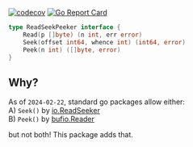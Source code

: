 [![codecov](https://codecov.io/gh/nikolaydubina/readseekpeeker/graph/badge.svg?token=dWs1oSWSRU)](https://codecov.io/gh/nikolaydubina/readseekpeeker)
[![Go Report Card](https://goreportcard.com/badge/github.com/nikolaydubina/fpdecimal)](https://goreportcard.com/report/github.com/nikolaydubina/fpdecimal)

```go
type ReadSeekPeeker interface {
	Read(p []byte) (n int, err error)
	Seek(offset int64, whence int) (int64, error)
	Peek(n int) ([]byte, error)
}
```

## Why?

As of `2024-02-22`, standard go packages allow either:  
A) `Seek()` by [io.ReadSeeker](https://pkg.go.dev/io#ReadSeeker)  
B) `Peek()` by [bufio.Reader](https://pkg.go.dev/bufio#Reader.Peek)  

but not both! This package adds that.
